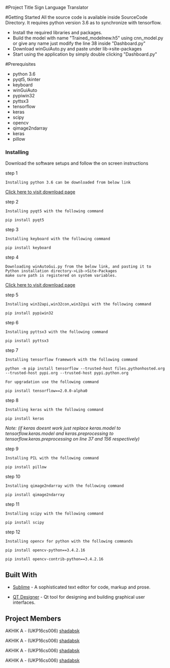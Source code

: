 #Project Title
Sign Language Translator

#Getting Started
All the source code is available inside SourceCode Directory. It requires python version 3.6 as to synchronize with tensorflow.
* Install the required libraries and packages.
* Build the model with name "Trained_modelnew.h5" using cnn_model.py or give any name just modify the line 38 inside "Dashboard.py"
* Download winGuiAuto.py and paste under lib->site-packages
* Start using the application by simply double clicking "Dashboard.py"


#Prerequisites

* python 3.6
* pyqt5, tkinter
* keyboard
* winGuiAuto
* pypiwin32
* pyttsx3
* tensorflow
* keras
* scipy
* opencv
* qimage2ndarray
* keras
* pillow


### Installing

Download the software setups and follow the on screen instructions

step 1

```
Installing python 3.6 can be downloaded from below link
```
[Click here to visit download page](https://www.python.org/downloads/release/python-360/)

step 2

```
Installing pyqt5 with the following command
```
```
pip install pyqt5
```

step 3

```
Installing keyboard with the following command
```
```
pip install keyboard
```

step 4

```
Downloading winAutoGui.py from the below link, and pasting it to Python installation directory->Lib->Site-Packages
make sure path is registered on system variables.
```
[Click here to visit download page](https://github.com/arkottke/winguiauto)

step 5

```
Installing win32api,win32con,win32gui with the following command
```
```
pip install pypiwin32
```

step 6

```
Installing pyttsx3 with the following command
```
```
pip install pyttsx3
```

step 7

```
Installing tensorflow framework with the following command
```
```
python -m pip install tensorflow --trusted-host files.pythonhosted.org --trusted-host pypi.org --trusted-host pypi.python.org
```
```
For upgradation use the following command
````
```
pip install tensorflow==2.0.0-alpha0
```

step 8

```
Installing keras with the following command
```
```
pip install keras
```
*Note: (if keras doesnt work just replace keras.model to tensorflow.keras.model and keras.preprocessing to tensorflow.keras.preprocessing on line 37 and 156 respectively)*

step 9

```
Installing PIL with the following command
```
```
pip install pillow
```

step 10

```
Installing qimage2ndarray with the following command
```
```
pip install qimage2ndarray
```

step 11

```
Installing scipy with the following command
```
```
pip install scipy
```

step 12
```
Installing opencv for python with the following commands
```
```
pip install opencv-python==3.4.2.16
```
```
pip install opencv-contrib-python==3.4.2.16
```


## Built With

* [Sublime](https://www.sublimetext.com/3) - A sophisticated text editor for code, markup and prose. 

* [QT Designer](https://build-system.fman.io/qt-designer-download) - Qt tool for designing and building graphical user interfaces. 



## Project Members

AKHIK A - (UKP16cs006)
[shadabsk](https://github.com/shadabsk)

AKHIK A - (UKP16cs006)
[shadabsk](https://github.com/shadabsk)

AKHIK A - (UKP16cs006)
[shadabsk](https://github.com/shadabsk)

AKHIK A - (UKP16cs006)
[shadabsk](https://github.com/shadabsk)


